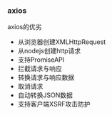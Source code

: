 ### axios

axios的优劣

* 从浏览器创建XMLHttpRequest
* 从nodejs创建http请求
* 支持PromiseAPI
* 拦截请求与响应
* 转换请求与响应数据
* 取消请求
* 自动转换JSON数据
* 支持客户端XSRF攻击防护

